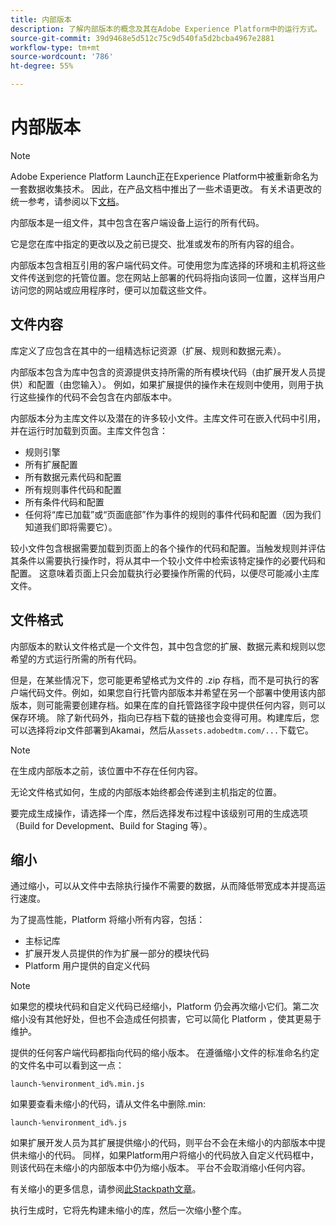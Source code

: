 ```yaml
---
title: 内部版本
description: 了解内部版本的概念及其在Adobe Experience Platform中的运行方式。
source-git-commit: 39d9468e5d512c75c9d540fa5d2bcba4967e2881
workflow-type: tm+mt
source-wordcount: '786'
ht-degree: 55%

---
```


# 内部版本

>[!NOTE]
>
>Adobe Experience Platform Launch正在Experience Platform中被重新命名为一套数据收集技术。 因此，在产品文档中推出了一些术语更改。 有关术语更改的统一参考，请参阅以下[文档](../../term-updates.md)。

内部版本是一组文件，其中包含在客户端设备上运行的所有代码。

它是您在库中指定的更改以及之前已提交、批准或发布的所有内容的组合。

内部版本包含相互引用的客户端代码文件。可使用您为库选择的环境和主机将这些文件传送到您的托管位置。您在网站上部署的代码将指向该同一位置，这样当用户访问您的网站或应用程序时，便可以加载这些文件。

## 文件内容

库定义了应包含在其中的一组精选标记资源（扩展、规则和数据元素）。

内部版本包含为库中包含的资源提供支持所需的所有模块代码（由扩展开发人员提供）和配置（由您输入）。 例如，如果扩展提供的操作未在规则中使用，则用于执行这些操作的代码不会包含在内部版本中。

内部版本分为主库文件以及潜在的许多较小文件。主库文件可在嵌入代码中引用，并在运行时加载到页面。主库文件包含：

* 规则引擎
* 所有扩展配置
* 所有数据元素代码和配置
* 所有规则事件代码和配置
* 所有条件代码和配置
* 任何将“库已加载”或“页面底部”作为事件的规则的事件代码和配置（因为我们知道我们即将需要它）。

较小文件包含根据需要加载到页面上的各个操作的代码和配置。当触发规则并评估其条件以需要执行操作时，将从其中一个较小文件中检索该特定操作的必要代码和配置。 这意味着页面上只会加载执行必要操作所需的代码，以便尽可能减小主库文件。

## 文件格式

内部版本的默认文件格式是一个文件包，其中包含您的扩展、数据元素和规则以您希望的方式运行所需的所有代码。

但是，在某些情况下，您可能更希望格式为文件的 .zip 存档，而不是可执行的客户端代码文件。例如，如果您自行托管内部版本并希望在另一个部署中使用该内部版本，则可能需要创建存档。如果在库的自托管路径字段中提供任何内容，则可以保存环境。 除了新代码外，指向已存档下载的链接也会变得可用。构建库后，您可以选择将zip文件部署到Akamai，然后从`assets.adobedtm.com/...`下载它。

>[!NOTE]
>
>在生成内部版本之前，该位置中不存在任何内容。

无论文件格式如何，生成的内部版本始终都会传递到主机指定的位置。

要完成生成操作，请选择一个库，然后选择发布过程中该级别可用的生成选项（Build for Development、Build for Staging 等）。

## 缩小

通过缩小，可以从文件中去除执行操作不需要的数据，从而降低带宽成本并提高运行速度。

为了提高性能，Platform 将缩小所有内容，包括：

* 主标记库
* 扩展开发人员提供的作为扩展一部分的模块代码
* Platform 用户提供的自定义代码

>[!NOTE]
>
>如果您的模块代码和自定义代码已经缩小，Platform 仍会再次缩小它们。第二次缩小没有其他好处，但也不会造成任何损害，它可以简化 Platform ，使其更易于维护。

提供的任何客户端代码都指向代码的缩小版本。 在遵循缩小文件的标准命名约定的文件名中可以看到这一点：

`launch-%environment_id%.min.js`

如果要查看未缩小的代码，请从文件名中删除.min:

`launch-%environment_id%.js`

如果扩展开发人员为其扩展提供缩小的代码，则平台不会在未缩小的内部版本中提供未缩小的代码。 同样，如果Platform用户将缩小的代码放入自定义代码框中，则该代码在未缩小的内部版本中仍为缩小版本。 平台不会取消缩小任何内容。

有关缩小的更多信息，请参阅[此Stackpath文章](https://blog.stackpath.com/glossary/minification/)。

执行生成时，它将先构建未缩小的库，然后一次缩小整个库。
